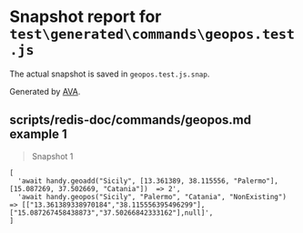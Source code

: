 # Snapshot report for `test\generated\commands\geopos.test.js`

The actual snapshot is saved in `geopos.test.js.snap`.

Generated by [AVA](https://ava.li).

## scripts/redis-doc/commands/geopos.md example 1

> Snapshot 1

    [
      'await handy.geoadd("Sicily", [13.361389, 38.115556, "Palermo"], [15.087269, 37.502669, "Catania"])  => 2',
      'await handy.geopos("Sicily", "Palermo", "Catania", "NonExisting")                                   => [["13.361389338970184","38.115556395496299"],["15.087267458438873","37.50266842333162"],null]',
    ]
